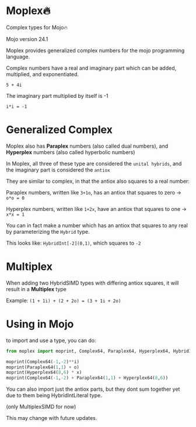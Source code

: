 # Moplex🔥
Complex types for Mojo🔥

Mojo version 24.1

Moplex provides generalized complex numbers for the mojo programming language.

Complex numbers have a real and imaginary part which can be added, multiplied, and exponentiated.

`5 + 4i`

The imaginary part multiplied by itself is -1

`i*i = -1`

# Generalized Complex

Moplex also has **Paraplex** numbers (also called dual numbers), and **Hyperplex** numbers (also called hyperbolic numbers)

In Moplex, all three of these type are considered the `unital hybrids`, and the imaginary part is considered the `antiox`

They are similar to complex, in that the antiox also squares to a real number:

Paraplex numbers, written like `3+1o`, has an antiox that squares to zero -> `o*o = 0`

Hyperplex numbers, written like `1+2x`, have an antiox that squares to one -> `x*x = 1`



You can in fact make a number which has an antiox that squares to any real by parameterizing the `Hybrid` type.

This looks like: `HybridInt[-2](0,1)`, which squares to `-2`

# Multiplex

When adding two HybridSIMD types with differing antiox squares, it will result in a **Multiplex** type

Example: `(1 + 1i) + (2 + 2o) = (3 + 1i + 2o)` 

# Using in Mojo

to import and use a type, you can do:

```py
from moplex import moprint, Complex64, Paraplex64, Hyperplex64, HybridInt, i, o, x

moprint(Complex64(-1,-2)**i)
moprint(Paraplex64(1,1) + o)
moprint(Hyperplex64(8,6) * x)
moprint(Complex64(-1,-2) + Paraplex64(1,1) + Hyperplex64(8,6))
```

You can also import just the antiox parts, but they dont sum together yet due to them being HybridIntLiteral type.

(only MultiplexSIMD for now)

This may change with future updates.